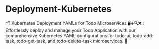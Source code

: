 # Deployment-Kubernetes
🗂️ Kubernetes Deployment YAMLs for Todo Microservices 🖥️➕🔍❌ : Effortlessly deploy and manage your Todo Application with our comprehensive Kubernetes YAML configurations for todo-ui, todo-add-task, todo-get-task, and todo-delete-task microservices. 🚀

